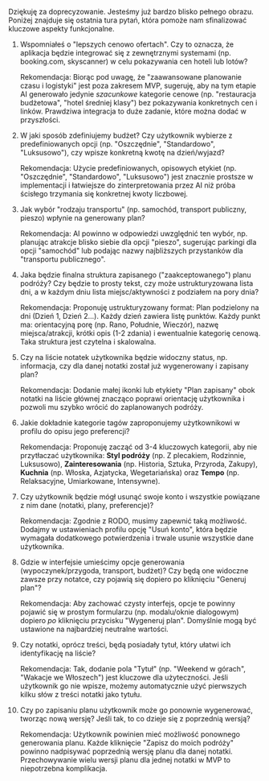 Dziękuję za doprecyzowanie. Jesteśmy już bardzo blisko pełnego obrazu. Poniżej znajduje się ostatnia tura pytań, która pomoże nam sfinalizować kluczowe aspekty funkcjonalne.

1.  Wspomniałeś o "lepszych cenowo ofertach". Czy to oznacza, że aplikacja będzie integrować się z zewnętrznymi systemami (np. booking.com, skyscanner) w celu pokazywania cen hoteli lub lotów?
    
    Rekomendacja: Biorąc pod uwagę, że "zaawansowane planowanie czasu i logistyki" jest poza zakresem MVP, sugeruję, aby na tym etapie AI generowało jedynie *szacunkowe* kategorie cenowe (np. "restauracja budżetowa", "hotel średniej klasy") bez pokazywania konkretnych cen i linków. Prawdziwa integracja to duże zadanie, które można dodać w przyszłości.
    
2.  W jaki sposób zdefiniujemy budżet? Czy użytkownik wybierze z predefiniowanych opcji (np. "Oszczędnie", "Standardowo", "Luksusowo"), czy wpisze konkretną kwotę na dzień/wyjazd?
    
    Rekomendacja: Użycie predefiniowanych, opisowych etykiet (np. "Oszczędnie", "Standardowo", "Luksusowo") jest znacznie prostsze w implementacji i łatwiejsze do zinterpretowania przez AI niż próba ścisłego trzymania się konkretnej kwoty liczbowej.
    
3.  Jak wybór "rodzaju transportu" (np. samochód, transport publiczny, pieszo) wpłynie na generowany plan?
    
    Rekomendacja: AI powinno w odpowiedzi uwzględnić ten wybór, np. planując atrakcje blisko siebie dla opcji "pieszo", sugerując parkingi dla opcji "samochód" lub podając nazwy najbliższych przystanków dla "transportu publicznego".
    
4.  Jaka będzie finalna struktura zapisanego ("zaakceptowanego") planu podróży? Czy będzie to prosty tekst, czy może ustrukturyzowana lista dni, a w każdym dniu lista miejsc/aktywności z podziałem na pory dnia?
    
    Rekomendacja: Proponuję ustrukturyzowany format: Plan podzielony na dni (Dzień 1, Dzień 2...). Każdy dzień zawiera listę punktów. Każdy punkt ma: orientacyjną porę (np. Rano, Południe, Wieczór), nazwę miejsca/atrakcji, krótki opis (1-2 zdania) i ewentualnie kategorię cenową. Taka struktura jest czytelna i skalowalna.
    
5.  Czy na liście notatek użytkownika będzie widoczny status, np. informacja, czy dla danej notatki został już wygenerowany i zapisany plan?
    
    Rekomendacja: Dodanie małej ikonki lub etykiety "Plan zapisany" obok notatki na liście głównej znacząco poprawi orientację użytkownika i pozwoli mu szybko wrócić do zaplanowanych podróży.
    
6.  Jakie dokładnie kategorie tagów zaproponujemy użytkownikowi w profilu do opisu jego preferencji?
    
    Rekomendacja: Proponuję zacząć od 3-4 kluczowych kategorii, aby nie przytłaczać użytkownika: **Styl podróży** (np. Z plecakiem, Rodzinnie, Luksusowo), **Zainteresowania** (np. Historia, Sztuka, Przyroda, Zakupy), **Kuchnia** (np. Włoska, Azjatycka, Wegetariańska) oraz **Tempo** (np. Relaksacyjne, Umiarkowane, Intensywne).
    
7.  Czy użytkownik będzie mógł usunąć swoje konto i wszystkie powiązane z nim dane (notatki, plany, preferencje)?
    
    Rekomendacja: Zgodnie z RODO, musimy zapewnić taką możliwość. Dodajmy w ustawieniach profilu opcję "Usuń konto", która będzie wymagała dodatkowego potwierdzenia i trwale usunie wszystkie dane użytkownika.
    
8.  Gdzie w interfejsie umieścimy opcje generowania (wypoczynek/przygoda, transport, budżet)? Czy będą one widoczne zawsze przy notatce, czy pojawią się dopiero po kliknięciu "Generuj plan"?
    
    Rekomendacja: Aby zachować czysty interfejs, opcje te powinny pojawić się w prostym formularzu (np. modalu/oknie dialogowym) dopiero *po* kliknięciu przycisku "Wygeneruj plan". Domyślnie mogą być ustawione na najbardziej neutralne wartości.
    
9.  Czy notatki, oprócz treści, będą posiadały tytuł, który ułatwi ich identyfikację na liście?
    
    Rekomendacja: Tak, dodanie pola "Tytuł" (np. "Weekend w górach", "Wakacje we Włoszech") jest kluczowe dla użyteczności. Jeśli użytkownik go nie wpisze, możemy automatycznie użyć pierwszych kilku słów z treści notatki jako tytułu.
    
10. Czy po zapisaniu planu użytkownik może go ponownie wygenerować, tworząc nową wersję? Jeśli tak, to co dzieje się z poprzednią wersją?
    
    Rekomendacja: Użytkownik powinien mieć możliwość ponownego generowania planu. Każde kliknięcie "Zapisz do moich podróży" powinno nadpisywać poprzednią wersję planu dla danej notatki. Przechowywanie wielu wersji planu dla jednej notatki w MVP to niepotrzebna komplikacja.